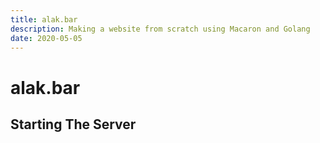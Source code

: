 ```yaml
---
title: alak.bar
description: Making a website from scratch using Macaron and Golang
date: 2020-05-05
---
```


# alak.bar

## Starting The Server